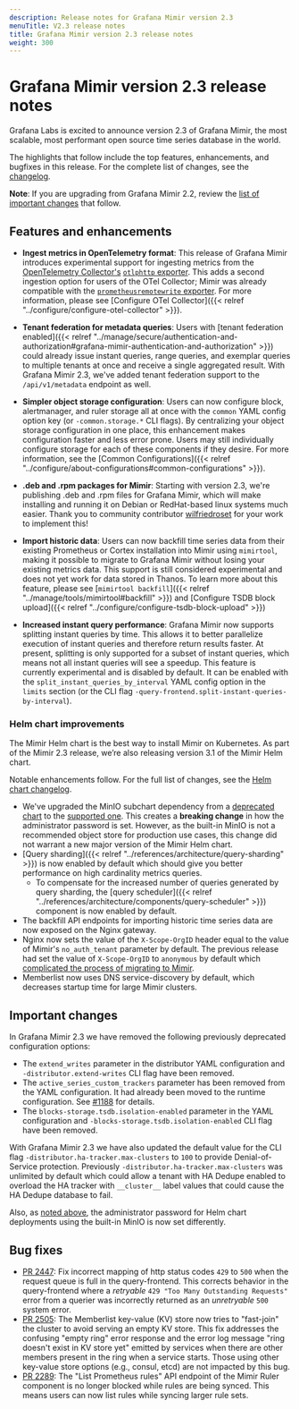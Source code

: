 ```yaml
---
description: Release notes for Grafana Mimir version 2.3
menuTitle: V2.3 release notes
title: Grafana Mimir version 2.3 release notes
weight: 300
---
```


# Grafana Mimir version 2.3 release notes

Grafana Labs is excited to announce version 2.3 of Grafana Mimir, the most scalable, most performant open source time series database in the world.

The highlights that follow include the top features, enhancements, and bugfixes in this release. For the complete list of changes, see the [changelog](https://github.com/grafana/mimir/blob/main/CHANGELOG.md).

**Note**: If you are upgrading from Grafana Mimir 2.2, review the [list of important changes](#important-changes) that follow.

## Features and enhancements

- **Ingest metrics in OpenTelemetry format**:
  This release of Grafana Mimir introduces experimental support for ingesting metrics from the [OpenTelemetry Collector's](https://opentelemetry.io/docs/collector/) [`otlphttp` exporter](https://github.com/open-telemetry/opentelemetry-collector/blob/main/exporter/otlphttpexporter/README.md). This adds a second ingestion option for users of the OTel Collector; Mimir was already compatible with the [`prometheusremotewrite` exporter](https://github.com/open-telemetry/opentelemetry-collector-contrib/tree/main/exporter/prometheusremotewriteexporter). For more information, please see [Configure OTel Collector]({{< relref "../configure/configure-otel-collector" >}}).

- **Tenant federation for metadata queries**:
  Users with [tenant federation enabled]({{< relref "../manage/secure/authentication-and-authorization#grafana-mimir-authentication-and-authorization" >}}) could already issue instant queries, range queries, and exemplar queries to multiple tenants at once and receive a single aggregated result. With Grafana Mimir 2.3, we've added tenant federation support to the `/api/v1/metadata` endpoint as well.

- **Simpler object storage configuration**:
  Users can now configure block, alertmanager, and ruler storage all at once with the `common` YAML config option key (or `-common.storage.*` CLI flags). By centralizing your object storage configuration in one place, this enhancement makes configuration faster and less error prone. Users may still individually configure storage for each of these components if they desire. For more information, see the [Common Configurations]({{< relref "../configure/about-configurations#common-configurations" >}}).

- **.deb and .rpm packages for Mimir**:
  Starting with version 2.3, we're publishing .deb and .rpm files for Grafana Mimir, which will make installing and running it on Debian or RedHat-based linux systems much easier. Thank you to community contributor [wilfriedroset](https://github.com/wilfriedroset) for your work to implement this!

- **Import historic data**:
  Users can now backfill time series data from their existing Prometheus or Cortex installation into Mimir using `mimirtool`, making it possible to migrate to Grafana Mimir without losing your existing metrics data. This support is still considered experimental and does not yet work for data stored in Thanos. To learn more about this feature, please see [`mimirtool backfill`]({{< relref "../manage/tools/mimirtool#backfill" >}}) and [Configure TSDB block upload]({{< relref "../configure/configure-tsdb-block-upload" >}})

- **Increased instant query performance**:
  Grafana Mimir now supports splitting instant queries by time. This allows it to better parallelize execution of instant queries and therefore return results faster. At present, splitting is only supported for a subset of instant queries, which means not all instant queries will see a speedup. This feature is currently experimental and is disabled by default. It can be enabled with the `split_instant_queries_by_interval` YAML config option in the `limits` section (or the CLI flag `-query-frontend.split-instant-queries-by-interval`).

### Helm chart improvements

The Mimir Helm chart is the best way to install Mimir on Kubernetes. As part of the Mimir 2.3 release, we’re also releasing version 3.1 of the Mimir Helm chart.

Notable enhancements follow. For the full list of changes, see the [Helm chart changelog](https://github.com/grafana/mimir/tree/main/operations/helm/charts/mimir-distributed/CHANGELOG.md).

- We've upgraded the MinIO subchart dependency from a [deprecated chart](https://helm.min.io/) to the [supported one](https://charts.min.io/). This creates a **breaking change** in how the administrator password is set. However, as the built-in MinIO is not a recommended object store for production use cases, this change did not warrant a new major version of the Mimir Helm chart.
- [Query sharding]({{< relref "../references/architecture/query-sharding" >}}) is now enabled by default which should give you better performance on high cardinality metrics queries.
  - To compensate for the increased number of queries generated by query sharding, the [query scheduler]({{< relref "../references/architecture/components/query-scheduler" >}}) component is now enabled by default.
- The backfill API endpoints for importing historic time series data are now exposed on the Nginx gateway.
- Nginx now sets the value of the `X-Scope-OrgID` header equal to the value of Mimir's `no_auth_tenant` parameter by default. The previous release had set the value of `X-Scope-OrgID` to `anonymous` by default which [complicated the process of migrating to Mimir](https://github.com/grafana/mimir/issues/2563).
- Memberlist now uses DNS service-discovery by default, which decreases startup time for large Mimir clusters.

## Important changes

In Grafana Mimir 2.3 we have removed the following previously deprecated configuration options:

- The `extend_writes` parameter in the distributor YAML configuration and `-distributor.extend-writes` CLI flag have been removed.
- The `active_series_custom_trackers` parameter has been removed from the YAML configuration. It had already been moved to the runtime configuration. See [#1188](https://github.com/grafana/mimir/pull/1188) for details.
- The `blocks-storage.tsdb.isolation-enabled` parameter in the YAML configuration and `-blocks-storage.tsdb.isolation-enabled` CLI flag have been removed.

With Grafana Mimir 2.3 we have also updated the default value for the CLI flag `-distributor.ha-tracker.max-clusters` to `100` to provide Denial-of-Service protection. Previously `-distributor.ha-tracker.max-clusters` was unlimited by default which could allow a tenant with HA Dedupe enabled to overload the HA tracker with `__cluster__` label values that could cause the HA Dedupe database to fail.

Also, as [noted above](#helm-chart-improvements), the administrator password for Helm chart deployments using the built-in MinIO is now set differently.

## Bug fixes

- [PR 2447](https://github.com/grafana/mimir/pull/2447): Fix incorrect mapping of http status codes `429` to `500` when the request queue is full in the query-frontend. This corrects behavior in the query-frontend where a _retryable_ `429 "Too Many Outstanding Requests"` error from a querier was incorrectly returned as an _unretryable_ `500` system error.
- [PR 2505](https://github.com/grafana/mimir/pull/2505): The Memberlist key-value (KV) store now tries to "fast-join" the cluster to avoid serving an empty KV store. This fix addresses the confusing "empty ring" error response and the error log message "ring doesn't exist in KV store yet" emitted by services when there are other members present in the ring when a service starts. Those using other key-value store options (e.g., consul, etcd) are not impacted by this bug.
- [PR 2289](https://github.com/grafana/mimir/pull/2289): The "List Prometheus rules" API endpoint of the Mimir Ruler component is no longer blocked while rules are being synced. This means users can now list rules while syncing larger rule sets.
